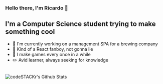 ### Hello there, I'm Ricardo 👋

## I'm a Computer Science student trying to make something cool

- 🍺 I'm currently working on a management SPA for a brewing company
- 🌌 Kind of a React fanboy, not gonna lie
- 🚀 I make games every once in a while
- ✏️ Avid learner, always seeking for knowledge

<br>

<img align="left" alt="codeSTACKr's Github Stats" src="https://github-readme-stats.vercel.app/api?username=RicardoDalcin&show_icons=true&hide_border=true" />
